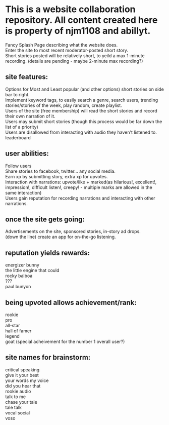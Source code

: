 # This is a website collaboration repository. All content created here is property of njm1108 and abillyt. 

Fancy Splash Page describing what the website does. <br>
Enter the site to most recent moderator-posted short story.<br> 
Short stories posted will be relatively short, to yeild a max 1-minute recording. (details are pending - maybe 2-minute max recording?)<br>

## site features: <br>
Options for Most and Least popular (and other options) short stories on side bar to right. <br>
Implement keyword tags, to easily search a genre, search users, trending stories/stories of the week, play random, create playlist.<br>
Users of the site (free membership) will read the short stories and record their own narration of it. <br>
Users may submit short stories (though this process would be far down the list of a priority)<br>
Users are disallowed from interacting with audio they haven't listened to.<br>
leaderboard<br>

## user abilities: <br>
Follow users <br>
Share stories to facebook, twitter... any social media. <br>
Earn xp by submitting story, extra xp for upvotes. <br>
Interaction with narrations: upvote/like + marked(as hilarious!, excellent!, impression!, difficult listen!, creepy! - multiple marks are allowed in the same interaction)<br>
Users gain reputation for recording narrations and interacting with other narrations.<br>

## once the site gets going: <br>
Advertisements on the site, sponsored stories, in-story ad drops. <br>
(down the line) create an app for on-the-go listening. <br>

## reputation yields rewards:<br>
energizer bunny<br>
the little engine that could<br>
rocky balboa<br>
???<br>
paul bunyon<br>

## being upvoted allows achievement/rank: <br>
rookie <br>
pro <br>
all-star <br>
hall of famer <br>
legend <br>
goat (special acheivement for the number 1 overall user?)<br>

## site names for brainstorm: <br>
critical speaking<br>
give it your best<br>
your words my voice<br>
did you hear that<br>
rookie audio<br>
talk to me<br>
chase your tale<br>
tale talk<br>
vocal social<br>
voso<br>

